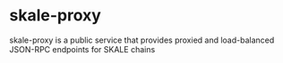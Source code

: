 # skale-proxy

skale-proxy is a public service that provides proxied and load-balanced JSON-RPC endpoints for SKALE chains 

